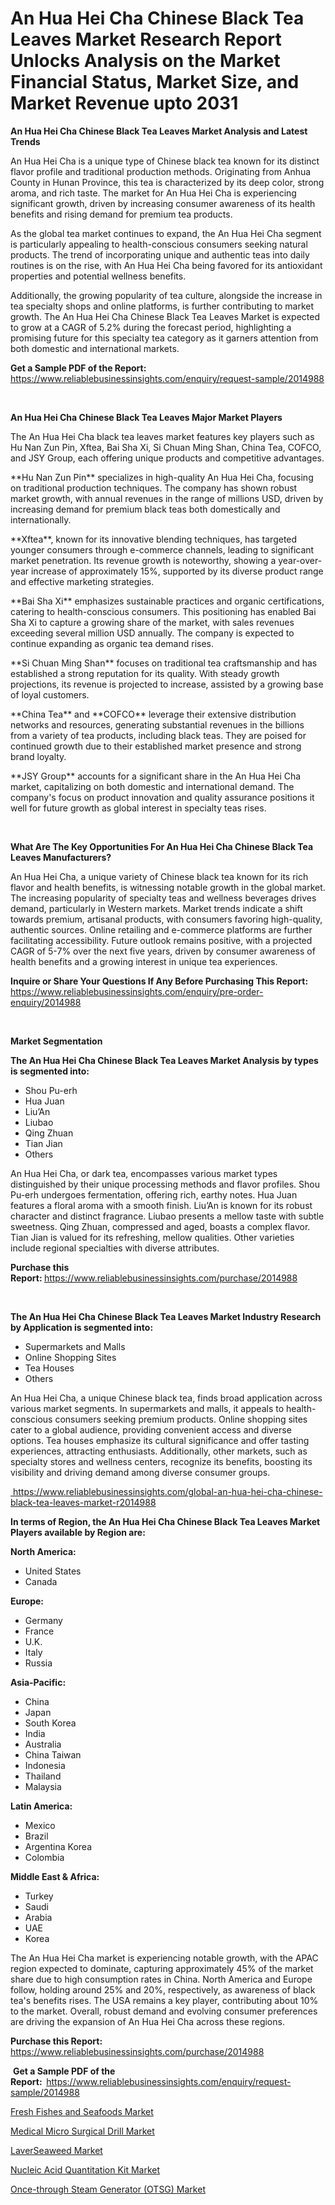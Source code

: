 <p><h1>An Hua Hei Cha Chinese Black Tea Leaves Market Research Report Unlocks Analysis on the Market Financial Status, Market Size, and Market Revenue upto 2031</h1></p><p><strong>An Hua Hei Cha Chinese Black Tea Leaves Market Analysis and Latest Trends</strong></p>
<p><p>An Hua Hei Cha is a unique type of Chinese black tea known for its distinct flavor profile and traditional production methods. Originating from Anhua County in Hunan Province, this tea is characterized by its deep color, strong aroma, and rich taste. The market for An Hua Hei Cha is experiencing significant growth, driven by increasing consumer awareness of its health benefits and rising demand for premium tea products.</p><p>As the global tea market continues to expand, the An Hua Hei Cha segment is particularly appealing to health-conscious consumers seeking natural products. The trend of incorporating unique and authentic teas into daily routines is on the rise, with An Hua Hei Cha being favored for its antioxidant properties and potential wellness benefits. </p><p>Additionally, the growing popularity of tea culture, alongside the increase in tea specialty shops and online platforms, is further contributing to market growth. The An Hua Hei Cha Chinese Black Tea Leaves Market is expected to grow at a CAGR of 5.2% during the forecast period, highlighting a promising future for this specialty tea category as it garners attention from both domestic and international markets.</p></p>
<p><strong>Get a Sample PDF of the Report:&nbsp;</strong> <a href="https://www.reliablebusinessinsights.com/enquiry/request-sample/2014988?utm_campaign=39&utm_medium=2&utm_source=Github&utm_content=ia&utm_term=27102024&utm_id=an-hua-hei-cha-chinese-black-tea-leaves">https://www.reliablebusinessinsights.com/enquiry/request-sample/2014988</a></p>
<p>&nbsp;</p>
<p><strong>An Hua Hei Cha Chinese Black Tea Leaves Major Market Players</strong></p>
<p><p>The An Hua Hei Cha black tea leaves market features key players such as Hu Nan Zun Pin, Xftea, Bai Sha Xi, Si Chuan Ming Shan, China Tea, COFCO, and JSY Group, each offering unique products and competitive advantages.</p><p>**Hu Nan Zun Pin** specializes in high-quality An Hua Hei Cha, focusing on traditional production techniques. The company has shown robust market growth, with annual revenues in the range of millions USD, driven by increasing demand for premium black teas both domestically and internationally.</p><p>**Xftea**, known for its innovative blending techniques, has targeted younger consumers through e-commerce channels, leading to significant market penetration. Its revenue growth is noteworthy, showing a year-over-year increase of approximately 15%, supported by its diverse product range and effective marketing strategies.</p><p>**Bai Sha Xi** emphasizes sustainable practices and organic certifications, catering to health-conscious consumers. This positioning has enabled Bai Sha Xi to capture a growing share of the market, with sales revenues exceeding several million USD annually. The company is expected to continue expanding as organic tea demand rises.</p><p>**Si Chuan Ming Shan** focuses on traditional tea craftsmanship and has established a strong reputation for its quality. With steady growth projections, its revenue is projected to increase, assisted by a growing base of loyal customers.</p><p>**China Tea** and **COFCO** leverage their extensive distribution networks and resources, generating substantial revenues in the billions from a variety of tea products, including black teas. They are poised for continued growth due to their established market presence and strong brand loyalty.</p><p>**JSY Group** accounts for a significant share in the An Hua Hei Cha market, capitalizing on both domestic and international demand. The company's focus on product innovation and quality assurance positions it well for future growth as global interest in specialty teas rises.</p></p>
<p>&nbsp;</p>
<p><strong>What Are The Key Opportunities For An Hua Hei Cha Chinese Black Tea Leaves Manufacturers?</strong></p>
<p><p>An Hua Hei Cha, a unique variety of Chinese black tea known for its rich flavor and health benefits, is witnessing notable growth in the global market. The increasing popularity of specialty teas and wellness beverages drives demand, particularly in Western markets. Market trends indicate a shift towards premium, artisanal products, with consumers favoring high-quality, authentic sources. Online retailing and e-commerce platforms are further facilitating accessibility. Future outlook remains positive, with a projected CAGR of 5-7% over the next five years, driven by consumer awareness of health benefits and a growing interest in unique tea experiences.</p></p>
<p><strong>Inquire or Share Your Questions If Any Before Purchasing This Report:</strong> <a href="https://www.reliablebusinessinsights.com/enquiry/pre-order-enquiry/2014988?utm_campaign=39&utm_medium=2&utm_source=Github&utm_content=ia&utm_term=27102024&utm_id=an-hua-hei-cha-chinese-black-tea-leaves">https://www.reliablebusinessinsights.com/enquiry/pre-order-enquiry/2014988</a></p>
<p>&nbsp;</p>
<p><strong>Market Segmentation</strong></p>
<p><strong>The An Hua Hei Cha Chinese Black Tea Leaves Market Analysis by types is segmented into:</strong></p>
<p><ul><li>Shou Pu-erh</li><li>Hua Juan</li><li>Liu’An</li><li>Liubao</li><li>Qing Zhuan</li><li>Tian Jian</li><li>Others</li></ul></p>
<p><p>An Hua Hei Cha, or dark tea, encompasses various market types distinguished by their unique processing methods and flavor profiles. Shou Pu-erh undergoes fermentation, offering rich, earthy notes. Hua Juan features a floral aroma with a smooth finish. Liu’An is known for its robust character and distinct fragrance. Liubao presents a mellow taste with subtle sweetness. Qing Zhuan, compressed and aged, boasts a complex flavor. Tian Jian is valued for its refreshing, mellow qualities. Other varieties include regional specialties with diverse attributes.</p></p>
<p><strong>Purchase this Report:&nbsp;</strong><a href="https://www.reliablebusinessinsights.com/purchase/2014988?utm_campaign=39&utm_medium=2&utm_source=Github&utm_content=ia&utm_term=27102024&utm_id=an-hua-hei-cha-chinese-black-tea-leaves">https://www.reliablebusinessinsights.com/purchase/2014988</a></p>
<p>&nbsp;</p>
<p><strong>The An Hua Hei Cha Chinese Black Tea Leaves Market Industry Research by Application is segmented into:</strong></p>
<p><ul><li>Supermarkets and Malls</li><li>Online Shopping Sites</li><li>Tea Houses</li><li>Others</li></ul></p>
<p><p>An Hua Hei Cha, a unique Chinese black tea, finds broad application across various market segments. In supermarkets and malls, it appeals to health-conscious consumers seeking premium products. Online shopping sites cater to a global audience, providing convenient access and diverse options. Tea houses emphasize its cultural significance and offer tasting experiences, attracting enthusiasts. Additionally, other markets, such as specialty stores and wellness centers, recognize its benefits, boosting its visibility and driving demand among diverse consumer groups.</p></p>
<p><a href="https://www.reliablebusinessinsights.com/global-an-hua-hei-cha-chinese-black-tea-leaves-market-r2014988?utm_campaign=39&utm_medium=2&utm_source=Github&utm_content=ia&utm_term=27102024&utm_id=an-hua-hei-cha-chinese-black-tea-leaves">&nbsp;https://www.reliablebusinessinsights.com/global-an-hua-hei-cha-chinese-black-tea-leaves-market-r2014988</a></p>
<p><strong>In terms of Region, the An Hua Hei Cha Chinese Black Tea Leaves Market Players available by Region are:</strong></p>
<p>
    <p> <strong> North America: </strong>
        <ul>
            <li>United States</li>
            <li>Canada</li>
        </ul>
        </p> 
    <p> <strong> Europe: </strong>
        <ul>
            <li>Germany</li>
            <li>France</li>
            <li>U.K.</li>
            <li>Italy</li>
            <li>Russia</li>
        </ul>
        </p> 
    <p> <strong> Asia-Pacific: </strong>
        <ul>
            <li>China</li>
            <li>Japan</li>
            <li>South Korea</li>
            <li>India</li>
            <li>Australia</li>
            <li>China Taiwan</li>
            <li>Indonesia</li>
            <li>Thailand</li>
            <li>Malaysia</li>
        </ul>
        </p> 
    <p> <strong> Latin America: </strong>
        <ul>
            <li>Mexico</li>
            <li>Brazil</li>
            <li>Argentina Korea</li>
            <li>Colombia</li>
        </ul>
        </p> 
    <p> <strong> Middle East & Africa: </strong>
        <ul>
            <li>Turkey</li>
            <li>Saudi</li>
            <li>Arabia</li>
            <li>UAE</li>
            <li>Korea</li>
        </ul>
    </p>
    </p>
<p><p>The An Hua Hei Cha market is experiencing notable growth, with the APAC region expected to dominate, capturing approximately 45% of the market share due to high consumption rates in China. North America and Europe follow, holding around 25% and 20%, respectively, as awareness of black tea's benefits rises. The USA remains a key player, contributing about 10% to the market. Overall, robust demand and evolving consumer preferences are driving the expansion of An Hua Hei Cha across these regions.</p></p>
<p><strong>Purchase this Report: </strong><a href="https://www.reliablebusinessinsights.com/purchase/2014988?utm_campaign=39&utm_medium=2&utm_source=Github&utm_content=ia&utm_term=27102024&utm_id=an-hua-hei-cha-chinese-black-tea-leaves">https://www.reliablebusinessinsights.com/purchase/2014988</a></p>
<p>&nbsp;<strong>Get a Sample PDF of the Report:&nbsp;&nbsp;</strong><a href="https://www.reliablebusinessinsights.com/enquiry/request-sample/2014988?utm_campaign=39&utm_medium=2&utm_source=Github&utm_content=ia&utm_term=27102024&utm_id=an-hua-hei-cha-chinese-black-tea-leaves">https://www.reliablebusinessinsights.com/enquiry/request-sample/2014988</a></p>
<p><strong></strong></p>
<p><p><a href="https://github.com/ibbiechinotit/Market-Research-Report-List-1/blob/main/fresh-fishes-and-seafoods-market.md?utm_campaign=39&utm_medium=2&utm_source=Github&utm_content=ia&utm_term=27102024&utm_id=an-hua-hei-cha-chinese-black-tea-leaves">Fresh Fishes and Seafoods Market</a></p><p><a href="https://www.linkedin.com/pulse/regional-adaptations-global-medical-micro-surgical-drill-aciaf?utm_campaign=39&utm_medium=2&utm_source=Github&utm_content=ia&utm_term=27102024&utm_id=an-hua-hei-cha-chinese-black-tea-leaves">Medical Micro Surgical Drill Market</a></p><p><a href="https://github.com/elseludvikoh/Market-Research-Report-List-1/blob/main/laverseaweed-market.md?utm_campaign=39&utm_medium=2&utm_source=Github&utm_content=ia&utm_term=27102024&utm_id=an-hua-hei-cha-chinese-black-tea-leaves">LaverSeaweed Market</a></p><p><a href="https://www.linkedin.com/pulse/in-depth-nucleic-acid-quantitation-kit-market-review-size-msdbf?utm_campaign=39&utm_medium=2&utm_source=Github&utm_content=ia&utm_term=27102024&utm_id=an-hua-hei-cha-chinese-black-tea-leaves">Nucleic Acid Quantitation Kit Market</a></p><p><a href="https://issuu.com/reportprime-2/docs/once-through-steam-generator-otsg-m_14a56ec7430037?utm_campaign=39&utm_medium=2&utm_source=Github&utm_content=ia&utm_term=27102024&utm_id=an-hua-hei-cha-chinese-black-tea-leaves">Once-through Steam Generator (OTSG) Market</a></p></p>